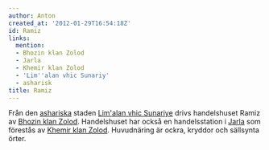 ```yaml
---
author: Anton
created_at: '2012-01-29T16:54:18Z'
id: Ramiz
links:
  mention:
  - Bhozin klan Zolod
  - Jarla
  - Khemir klan Zolod
  - 'Lim''alan vhic Sunariy'
  - asharisk
title: Ramiz
---
```


Från den [ashariska] staden [Lim'alan vhic Sunariye] drivs handelshuset Ramiz av [Bhozin klan
Zolod]. Handelshuset har också en handelsstation i [Jarla] som förestås av [Khemir klan Zolod].
Huvudnäring är ockra, kryddor och sällsynta örter.

  [ashariska]: asharisk
  [Lim'alan vhic Sunariye]: Limalan_vhic_Sunariy
  [Bhozin klan Zolod]: Bhozin_klan_Zolod
  [Jarla]: Jarla
  [Khemir klan Zolod]: Khemir_klan_Zolod
